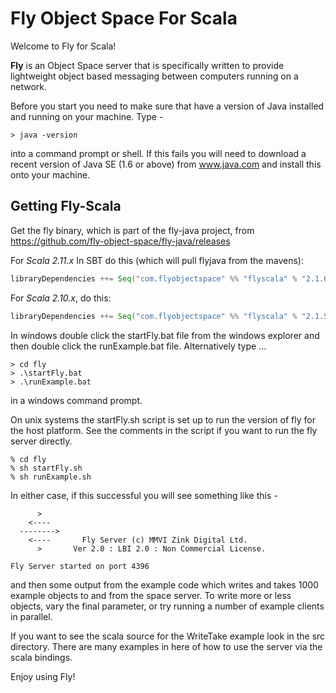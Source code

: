 # Fly Object Space For Scala


Welcome to Fly for Scala!

**Fly** is an Object Space server that is specifically written to provide 
lightweight object based messaging between computers running on a network. 

Before you start you need to make sure that have a version of Java installed 
and running on your machine. Type -

```
> java -version
```

into a command prompt or shell. If this fails you will need to download a
recent version of Java SE (1.6 or above) from www.java.com and install this 
onto your machine.


Getting Fly-Scala
---------------

Get the fly binary, which is part of the fly-java project, from https://github.com/fly-object-space/fly-java/releases

For _Scala 2.11.x_ In SBT do this (which will pull flyjava from the mavens):

```scala
libraryDependencies ++= Seq("com.flyobjectspace" %% "flyscala" % "2.1.6")
```


For _Scala 2.10.x_, do this:

```scala
libraryDependencies ++= Seq("com.flyobjectspace" %% "flyscala" % "2.1.5")
```


In windows double click the startFly.bat file from the windows explorer and
then double click the runExample.bat file. Alternatively type ... 

```
> cd fly
> .\startFly.bat
> .\runExample.bat 
```

in a windows command prompt. 

On unix systems the startFly.sh script is set up to run the version of
fly for the host platform. See the comments in the script if you want to
run the fly server directly.

```
% cd fly
% sh startFly.sh
% sh runExample.sh
```

In either case, if this successful you will see something like this -

```
      >      
    <----    
  -------->  
    <----       Fly Server (c) MMVI Zink Digital Ltd. 
      >       Ver 2.0 : LBI 2.0 : Non Commercial License.

Fly Server started on port 4396
```

and then some output from the example code which writes and takes 1000 example 
objects to and from the space server. To write more or less objects, vary the 
final parameter, or try running a number of example clients in parallel.

If you want to see the scala source for the WriteTake example look in the src 
directory. There are many examples in here of how to use the server via the 
scala bindings.

Enjoy using Fly! 
